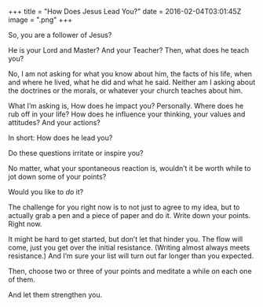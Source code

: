 +++
title = "How Does Jesus Lead You?"
date = 2016-02-04T03:01:45Z
image = ".png"
+++

So, you are a follower of Jesus?

He is your Lord and Master? And your Teacher? Then, what does he teach you?

No, I am not asking for what you know about him, the facts of his life, when and where he lived, what he did and what he said. Neither am I asking about the doctrines or the morals, or whatever your church teaches about him.

What I’m asking is, How does he impact you? Personally. Where does he rub off in your life? How does he influence your thinking, your values and attitudes? And your actions?

In short: How does he lead you?

Do these questions irritate or inspire you?

No matter, what your spontaneous reaction is, wouldn’t it be worth while to jot down some of your points?

Would you like to *do* it?

The challenge for you right now is to not just to agree to my idea, but to actually grab a pen and a piece of paper and do it. Write down your points. Right now.

It might be hard to get started, but don’t let that hinder you. The flow will come, just you get over the initial resistance. (Writing almost always meets resistance.) And I’m sure your list will turn out far longer than you expected.

Then, choose two or three of your points and meditate a while on each one of them.

And let them strengthen you.
